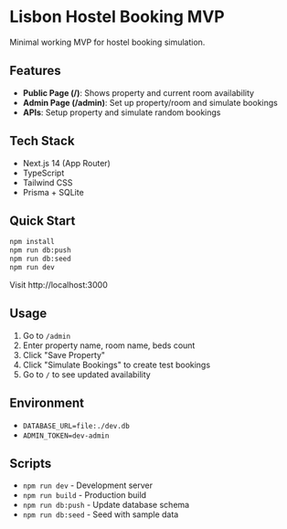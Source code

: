 # Lisbon Hostel Booking MVP

Minimal working MVP for hostel booking simulation.

## Features

- **Public Page (/)**: Shows property and current room availability
- **Admin Page (/admin)**: Set up property/room and simulate bookings
- **APIs**: Setup property and simulate random bookings

## Tech Stack

- Next.js 14 (App Router)
- TypeScript
- Tailwind CSS
- Prisma + SQLite

## Quick Start

```bash
npm install
npm run db:push
npm run db:seed
npm run dev
```

Visit http://localhost:3000

## Usage

1. Go to `/admin`
2. Enter property name, room name, beds count
3. Click "Save Property"
4. Click "Simulate Bookings" to create test bookings
5. Go to `/` to see updated availability

## Environment

- `DATABASE_URL=file:./dev.db`
- `ADMIN_TOKEN=dev-admin`

## Scripts

- `npm run dev` - Development server
- `npm run build` - Production build
- `npm run db:push` - Update database schema
- `npm run db:seed` - Seed with sample data
